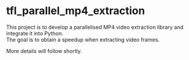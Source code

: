 # tfl_parallel_mp4_extraction

This project is to develop a parallelised MP4 video extraction library and integrate it into Python.  
The goal is to obtain a speedup when extracting video frames.

More details will follow shortly.
